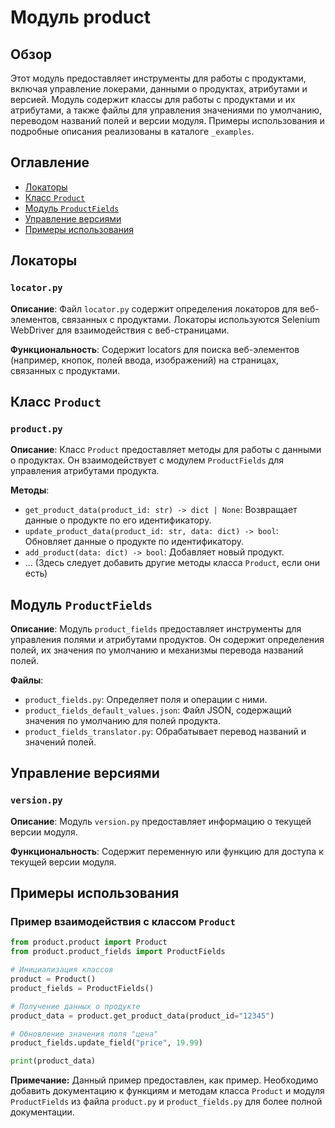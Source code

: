 # Модуль product

## Обзор

Этот модуль предоставляет инструменты для работы с продуктами, включая управление локерами, данными о продуктах, атрибутами и версией. Модуль содержит классы для работы с продуктами и их атрибутами, а также файлы для управления значениями по умолчанию, переводом названий полей и версии модуля.  Примеры использования и подробные описания реализованы в каталоге `_examples`.

## Оглавление

* [Локаторы](#локаторы)
* [Класс `Product`](#класс-product)
* [Модуль `ProductFields`](#модуль-productfields)
* [Управление версиями](#управление-версиями)
* [Примеры использования](#примеры-использования)


## Локаторы

### `locator.py`

**Описание**: Файл `locator.py` содержит определения локаторов для веб-элементов, связанных с продуктами. Локаторы используются Selenium WebDriver для взаимодействия с веб-страницами.

**Функциональность**:  Содержит locators для поиска веб-элементов (например, кнопок, полей ввода, изображений) на страницах, связанных с продуктами.

## Класс `Product`

### `product.py`

**Описание**: Класс `Product` предоставляет методы для работы с данными о продуктах. Он взаимодействует с модулем `ProductFields` для управления атрибутами продукта.

**Методы**:

* `get_product_data(product_id: str) -> dict | None`: Возвращает данные о продукте по его идентификатору.
* `update_product_data(product_id: str, data: dict) -> bool`: Обновляет данные о продукте по идентификатору.
* `add_product(data: dict) -> bool`: Добавляет новый продукт.
* ... (Здесь следует добавить другие методы класса `Product`, если они есть)


## Модуль `ProductFields`

**Описание**: Модуль `product_fields` предоставляет инструменты для управления полями и атрибутами продуктов. Он содержит определения полей, их значения по умолчанию и механизмы перевода названий полей.

**Файлы**:

* `product_fields.py`: Определяет поля и операции с ними.
* `product_fields_default_values.json`: Файл JSON, содержащий значения по умолчанию для полей продукта.
* `product_fields_translator.py`: Обрабатывает перевод названий и значений полей.


## Управление версиями

### `version.py`

**Описание**: Модуль `version.py` предоставляет информацию о текущей версии модуля.

**Функциональность**: Содержит переменную или функцию для доступа к текущей версии модуля.

## Примеры использования

### Пример взаимодействия с классом `Product`

```python
from product.product import Product
from product.product_fields import ProductFields

# Инициализация классов
product = Product()
product_fields = ProductFields()

# Получение данных о продукте
product_data = product.get_product_data(product_id="12345")

# Обновление значения поля "цена"
product_fields.update_field("price", 19.99)

print(product_data)
```

**Примечание:** Данный пример предоставлен, как пример. Необходимо добавить документацию к  функциям и методам класса `Product` и модуля `ProductFields`  из файла `product.py` и `product_fields.py`  для более полной документации.